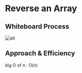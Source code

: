 # Reverse an Array
<!-- Description of the challenge -->

## Whiteboard Process
<!-- Embedded whiteboard image -->
![alt](../reverseanarray/array-reverse.jpg)

## Approach & Efficiency
<!-- What approach did you take? Discuss Why. What is the Big O space/time for this approach? -->
big O of n : O(n)